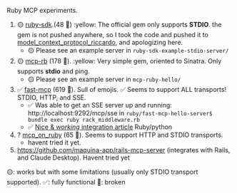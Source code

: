 
Ruby MCP experiments.


1. 🟡 [ruby-sdk](https://github.com/modelcontextprotocol/ruby-sdk).(48 🌟) :yellow: The official gem only supports **STDIO**. the gem is not pushed anywhere, so I took the code and pushed it to
  [model_context_protocol_riccardo](https://rubygems.org/gems/model_context_protocol_riccardo), and apologizing here.
    * 🟡 Please see an example server in `ruby-sdk-example-stdio-server/`
1. 🟡 [mcp-rb](https://github.com/funwarioisii/mcp-rb) (178 🌟). :yellow: Very simple gem, oriented to Sinatra. Only supports **stdio** and ping.
    * 🟡 Please see an example server in `mcp-ruby-hello/`
1. ✅ [fast-mcp](https://github.com/yjacquin/fast-mcp) (619 🌟). Sull of emojis. ✅ Seems to support ALL transports! STDIO, HTTP, and SSE.
    * ✅ Was able to get an SSE server up and running: http://localhost:9292/mcp/sse in `ruby/fast-mcp-hello-server$ bundle exec ruby rack_middleware.rb`
    * ✅ [Nice & *working* integration article](https://learnitnow.medium.com/bridging-the-gap-connecting-python-ai-agents-to-ruby-apps-with-mcp-614977012399) Ruby/python
1. ? [mcp_on_ruby](https://github.com/nagstler/mcp_on_ruby) (65 🌟). Seems to support  HTTP and STDIO transports.
    * havent tried it yet.
1. https://github.com/maquina-app/rails-mcp-server (integrates with Rails, and Claude Desktop). Havent tried yet


🟡: works but with some limitations (usually only STDIO transport supported).
✅: fully functional
🔴: broken
